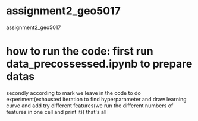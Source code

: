 # assignment2_geo5017
assignment2_geo5017
# how to run the code: first run data_precossessed.ipynb to prepare datas
secondly according to mark we leave in the code to do experiment(exhausted iteration to find hyperparameter and draw learning curve and add try different
features(we run the different numbers of features in one cell and print it))
that's all
